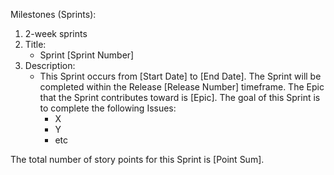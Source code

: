 
Milestones (Sprints):
1.  2-week sprints
2.  Title:
	- Sprint [Sprint Number]
3.  Description:
	- This Sprint occurs from [Start Date] to [End Date]. The Sprint will be completed within the Release [Release Number] timeframe. The Epic that the Sprint contributes toward is [Epic]. The goal of this Sprint is to complete the following Issues:
		- X
		- Y
		- etc

The total number of story points for this Sprint is [Point Sum].
